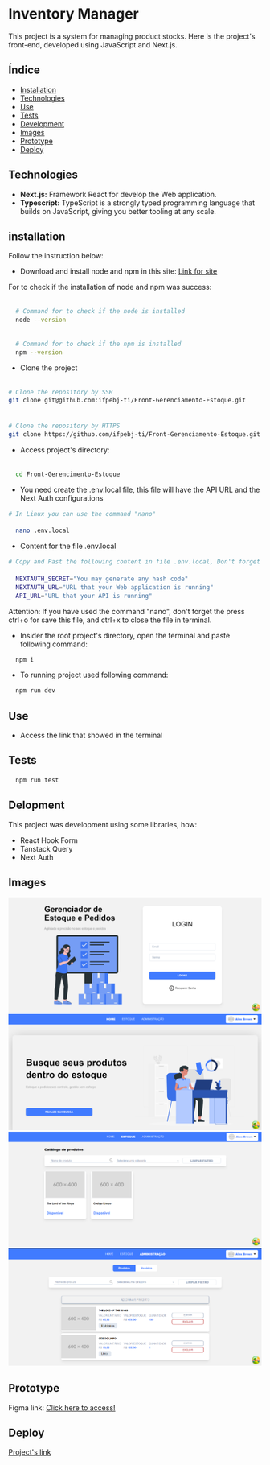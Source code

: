 # Inventory Manager

This project is a system for managing product stocks. Here is the project's front-end, developed using JavaScript and Next.js.

## Índice

- [Installation](#installation)
- [Technologies](#Technologies)
- [Use](#use)
- [Tests](#tests)
- [Development](#development)
- [Images](#images)
- [Prototype](#prototype)
- [Deploy](#deploy)

## Technologies

- **Next.js:** Framework React for develop the Web application.
- **Typescript:** TypeScript is a strongly typed programming language that builds on JavaScript, giving you better tooling at any scale.

## installation

Follow the instruction below:

- Download and install node and npm in this site: [Link for site](https://nodejs.org/en/download)

For to check if the installation of node and npm was success:

```bash

  # Command for to check if the node is installed
  node --version
```

```bash

  # Command for to check if the npm is installed
  npm --version

```

- Clone the project

```bash

# Clone the repository by SSH
git clone git@github.com:ifpebj-ti/Front-Gerenciamento-Estoque.git


# Clone the repository by HTTPS
git clone https://github.com/ifpebj-ti/Front-Gerenciamento-Estoque.git

```

- Access project's directory:

```bash

  cd Front-Gerencimento-Estoque

```

- You need create the .env.local file, this file will have the API URL and the Next Auth configurations

```bash
# In Linux you can use the command "nano"

  nano .env.local

```

- Content for the file .env.local

```bash
# Copy and Past the following content in file .env.local, Don't forget to modify the variable's values:

  NEXTAUTH_SECRET="You may generate any hash code"
  NEXTAUTH_URL="URL that your Web application is running"
  API_URL="URL that your API is running"

```

Attention: If you have used the command "nano", don't forget the press ctrl+o for save this file, and ctrl+x to close the file in terminal.

- Insider the root project's directory, open the terminal and paste following command:

```bash
  npm i
```

- To running project used following command:

```bash
  npm run dev
```

## Use

- Access the link that showed in the terminal

## Tests

```bash
  npm run test
```

## Delopment

This project was development using some libraries, how:

- React Hook Form
- Tanstack Query
- Next Auth

## Images

![Login](./public/assets/Images_Readme/Login.png)
![Home](./public/assets/Images_Readme/Home.png)
![Stock](./public/assets/Images_Readme/Stock.png)
![Admin](./public/assets/Images_Readme/Admin.png)

## Prototype

Figma link: [Click here to access!](https://google.com.br)

## Deploy

[Project's link](https://137.131.180.24/)
